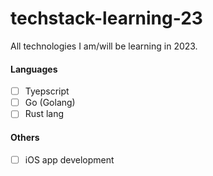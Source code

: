 # techstack-learning-23
All technologies I am/will be learning in 2023.


#### Languages

- [ ] Tyepscript
- [ ] Go (Golang)
- [ ] Rust lang

#### Others

- [ ] iOS app development